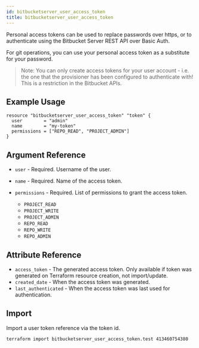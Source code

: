 ```yaml
---
id: bitbucketserver_user_access_token
title: bitbucketserver_user_access_token
---
```


Personal access tokens can be used to replace passwords over https, or to authenticate using the Bitbucket Server REST API over Basic Auth. 

For git operations, you can use your personal access token as a substitute for your password.
   
> Note: You can only create access tokens for your user account - i.e. the one that the provisioner has been configured to authenticate with!
> This is a restriction in the Bitbucket APIs.

## Example Usage

```hcl
resource "bitbucketserver_user_access_token" "token" {
  user        = "admin"
  name        = "my-token"
  permissions = ["REPO_READ", "PROJECT_ADMIN"]
}
```

## Argument Reference

* `user` - Required. Username of the user.
* `name` - Required. Name of the access token.
* `permissions` - Required. List of permissions to grant the access token.

     * `PROJECT_READ`
     * `PROJECT_WRITE`
     * `PROJECT_ADMIN`
     * `REPO_READ`
     * `REPO_WRITE`
     * `REPO_ADMIN`

## Attribute Reference

* `access_token` - The generated access token. Only available if token was generated on Terraform resource creation, not import/update.
* `created_date` - When the access token was generated.
* `last_authenticated` - When the access token was last used for authentication.

## Import

Import a user token reference via the token id.

```
terraform import bitbucketserver_user_access_token.test 413460754380
```
